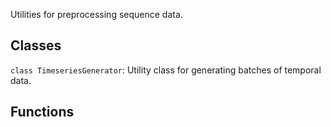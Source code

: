 Utilities for preprocessing sequence data.
## Classes
`class TimeseriesGenerator`: Utility class for generating batches of temporal data.
## Functions
